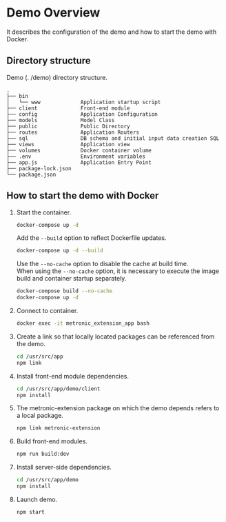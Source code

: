 # Demo Overview
It describes the configuration of the demo and how to start the demo with Docker.

## Directory structure
Demo (. /demo) directory structure.
```
.
├── bin
│   └── www             Application startup script
├── client              Front-end module
├── config              Application Configuration
├── models              Model Class
├── public              Public Directory
├── routes              Application Routers
├── sql                 DB schema and initial input data creation SQL
├── views               Application view
├── volumes             Docker container volume
├── .env                Environment variables
├── app.js              Application Entry Point
├── package-lock.json
└── package.json
```

## How to start the demo with Docker
1. Start the container.
    ```sh
    docker-compose up -d
    ```

    Add the `--build` option to reflect Dockerfile updates.
    ```sh
    docker-compose up -d --build
    ```

    Use the `--no-cache` option to disable the cache at build time.  
    When using the `--no-cache` option, it is necessary to execute the image build and container startup separately.
    ```sh
    docker-compose build --no-cache
    docker-compose up -d
    ```
1. Connect to container.
    ```sh
    docker exec -it metronic_extension_app bash
    ```
1. Create a link so that locally located packages can be referenced from the demo.
    ```sh
    cd /usr/src/app
    npm link
    ```
1. Install front-end module dependencies.
    ```sh
    cd /usr/src/app/demo/client
    npm install
    ```
1. The metronic-extension package on which the demo depends refers to a local package.
    ```sh
    npm link metronic-extension
    ```
1. Build front-end modules.
    ```sh
    npm run build:dev
    ```
1. Install server-side dependencies.
    ```sh
    cd /usr/src/app/demo
    npm install
    ```
1. Launch demo.
    ```sh
    npm start
    ```